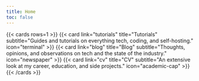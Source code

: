 ```yaml
---
title: Home
toc: false
---
```


{{< cards rows=1 >}}
    {{< card link="tutorials" title="Tutorials" subtitle="Guides and tutorials on everything tech, coding, and self-hosting." icon="terminal" >}}
    {{< card link="blog" title="Blog" subtitle="Thoughts, opinions, and observations on tech and the state of the industry." icon="newspaper" >}}
    {{< card link="cv" title="CV" subtitle="An extensive look at my career, education, and side projects." icon="academic-cap" >}}
{{< /cards >}}
